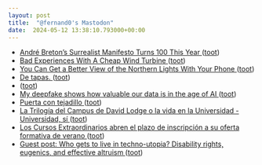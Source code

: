 ```yaml
---
layout: post
title:  "@fernand0's Mastodon"
date:  2024-05-12 13:38:10.793000+00:00
---
```

*  [André Breton’s Surrealist Manifesto Turns 100 This Year ](https://www.openculture.com/2024/04/andre-bretons-surrealist-manifesto-turns-100-this-year.htm) ([toot](https://mastodon.social/@fernand0/112428390206176673))
*  [Bad Experiences With A Cheap Wind Turbine ](https://hackaday.com/2024/04/20/bad-experiences-with-a-cheap-wind-turbine) ([toot](https://mastodon.social/@fernand0/112428198998909825))
*  [You Can Get a Better View of the Northern Lights With Your Phone ](https://lifehacker.com/tech/how-to-view-northern-lights-with-smartphon) ([toot](https://mastodon.social/@fernand0/112427957586932456))
*  [De tapas. ](https://avecesunafoto.wordpress.com/2024/05/11/de-tapas-3) ([toot](https://mastodon.social/@fernand0/112427794266803376))
*  [ ](https://mastodon.social/users/fernand0/statuses/112423738475930777/activity) ([toot](https://mastodon.social/users/fernand0/statuses/112423738475930777/activity))
*  [My deepfake shows how valuable our data is in the age of AI ](https://www.technologyreview.com/2024/04/30/1091915/my-deepfake-shows-how-valuable-our-data-is-in-the-age-of-ai) ([toot](https://mastodon.social/@fernand0/112423339856742136))
*  [Puerta con tejadillo ](https://www.flickr.com/photos/fernand0/53683140382) ([toot](https://mastodon.social/@fernand0/112423221049070835))
*  [La Trilogía del Campus de David Lodge o la vida en la Universidad - Universidad, sí ](https://www.universidadsi.es/la-trilogia-del-campus-de-david-lodge-o-la-vida-en-la-universidad) ([toot](https://mastodon.social/@fernand0/112423175192950118))
*  [Los Cursos Extraordinarios abren el plazo de inscripción a su oferta formativa de verano ](https://www.unizar.es/actualidad/vernoticia_ng.php?id=8266) ([toot](https://mastodon.social/@fernand0/112422008810969292))
*  [Guest post: Who gets to live in techno-utopia? Disability rights, eugenics, and effective altruism ](https://mathbabe.org/2024/04/08/guest-post-who-gets-to-live-in-techno-utopia-disability-rights-eugenics-and-effective-altruism) ([toot](https://mastodon.social/@fernand0/112421690612494695))
